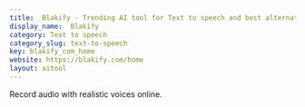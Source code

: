 ```yaml
---
title:  Blakify - Trending AI tool for Text to speech and best alternatives
display_name:  Blakify
category: Text to speech
category_slug: text-to-speech
key: blakify_com_home
website: https://blakify.com/home
layout: aitool
---
```


Record audio with realistic voices online.
